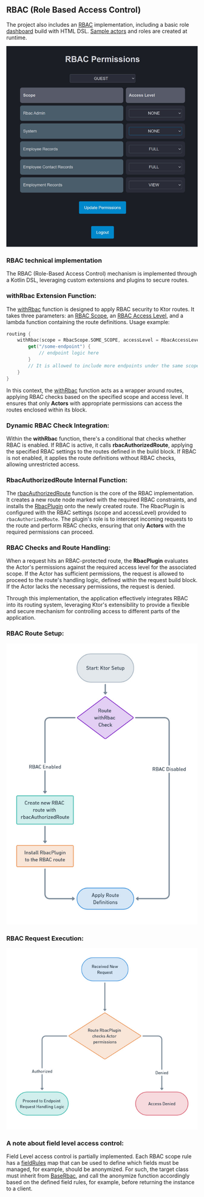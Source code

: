 ## RBAC (Role Based Access Control)

The project also includes an [RBAC](../krud-core/access/src/main/kotlin/krud/access/domain/rbac) implementation, including a basic role [dashboard](../krud-core/access/src/main/kotlin/krud/access/domain/rbac/view) build with HTML DSL.
[Sample actors](../krud-core/access/src/main/kotlin/krud/access/domain/actor/service/ActorSyncService.kt) and roles are created at runtime.

![RBAC Dashboard](screenshots/rbac_dashboard.jpg)

### RBAC technical implementation

The RBAC (Role-Based Access Control) mechanism is implemented through a Kotlin DSL, leveraging custom extensions
and plugins to secure routes.

### withRbac Extension Function:

The [withRbac](../krud-core/access/src/main/kotlin/krud/access/domain/rbac/plugin/WithRbac.kt) function is designed to apply RBAC security to Ktor routes. It takes three parameters:
an [RBAC Scope](../krud-core/database/src/main/kotlin/krud/database/schema/admin/rbac/type/RbacScope.kt), an [RBAC Access Level](../krud-core/database/src/main/kotlin/krud/database/schema/admin/rbac/type/RbacAccessLevel.kt), and a lambda function containing
the route definitions. Usage example:

```kotlin
routing {
    withRbac(scope = RbacScope.SOME_SCOPE, accessLevel = RbacAccessLevel.FULL) {
        get("/some-endpoint") {
            // endpoint logic here
        }
        // It is allowed to include more endpoints under the same scope and access level.
    }
}
```

In this context, the [withRbac](../krud-core/access/src/main/kotlin/krud/access/domain/rbac/plugin/WithRbac.kt) function acts as a wrapper around routes, applying RBAC checks based on the specified
scope and access level. It ensures that only **Actors** with appropriate permissions can access the routes enclosed within its block.

### Dynamic RBAC Check Integration:

Within the **withRbac** function, there's a conditional that checks whether RBAC is enabled.
If RBAC is active, it calls **rbacAuthorizedRoute**, applying the specified RBAC settings to the routes defined in the build block.
If RBAC is not enabled, it applies the route definitions without RBAC checks, allowing unrestricted access.

### RbacAuthorizedRoute Internal Function:

The [rbacAuthorizedRoute](../krud-core/access/src/main/kotlin/krud/access/domain/rbac/plugin/RbacAuthorizedRoute.kt) function is the core of the RBAC implementation. It creates a new route node marked with the required RBAC constraints,
and installs the [RbacPlugin](../krud-core/access/src/main/kotlin/krud/access/domain/rbac/plugin/RbacPlugin.kt) onto the newly created route. The RbacPlugin is configured with the RBAC settings (scope and accessLevel)
provided to `rbacAuthorizedRoute`. The plugin's role is to intercept incoming requests to the route and perform RBAC checks,
ensuring that only **Actors** with the required permissions can proceed.

### RBAC Checks and Route Handling:

When a request hits an RBAC-protected route, the **RbacPlugin** evaluates the Actor's permissions against the required access level
for the associated scope. If the Actor has sufficient permissions, the request is allowed to proceed to the route's handling logic,
defined within the request build block. If the Actor lacks the necessary permissions, the request is denied.

Through this implementation, the application effectively integrates RBAC into its routing system, leveraging Ktor's extensibility
to provide a flexible and secure mechanism for controlling access to different parts of the application.

### RBAC Route Setup:

![RBAC Route setup](./screenshots/rbac_setup.jpg)

### RBAC Request Execution:

![RBAC Request Execution](./screenshots/rbac_request.jpg)

### A note about field level access control:

Field Level access control is partially implemented. Each RBAC scope rule has a [fieldRules](../krud-core/access/src/main/kotlin/krud/access/domain/rbac/model/field) map that
can be used to define which fields must be managed, for example, should be anonymized. For such, the target class
must inherit from [BaseRbac](../krud-core/access/src/main/kotlin/krud/access/domain/rbac/model/base/BaseRbac.kt), and call the anonymize function accordingly based on the defined field rules,
for example, before returning the instance to a client.

